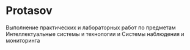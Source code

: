 # Protasov
Выполнение практических и лабораторных работ по предметам Интеллектуальные системы и технологии и Системы наблюдения и мониторинга
